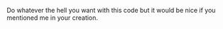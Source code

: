 Do whatever the hell you want with this code but it would be nice if you mentioned me in your creation.
